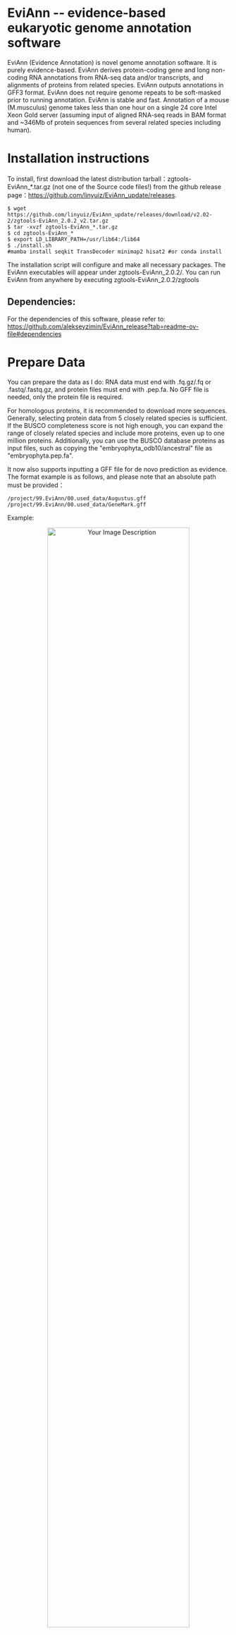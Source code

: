 # EviAnn -- evidence-based eukaryotic genome annotation software

EviAnn (Evidence Annotation) is novel genome annotation software. It is purely evidence-based. EviAnn derives protein-coding gene and long non-coding RNA annotations from RNA-seq data and/or transcripts, and alignments of proteins from related species. EviAnn outputs annotations in GFF3 format. EviAnn does not require genome repeats to be soft-masked prior to running annotation. EviAnn is stable and fast. Annotation of a mouse (M.musculus)  genome takes less than one hour on a single 24 core Intel Xeon Gold server (assuming input of aligned RNA-seq reads in BAM format and ~346Mb of protein sequences from several related species including human). 

# Installation instructions

To install, first download the latest distribution tarball：zgtools-EviAnn_*.tar.gz (not one of the Source code files!) from the github release page：https://github.com/linyuiz/EviAnn_update/releases. 
```
$ wget https://github.com/linyuiz/EviAnn_update/releases/download/v2.02-2/zgtools-EviAnn_2.0.2_v2.tar.gz
$ tar -xvzf zgtools-EviAnn_*.tar.gz
$ cd zgtools-EviAnn_*
$ export LD_LIBRARY_PATH=/usr/lib64:/lib64
$ ./install.sh
#mamba install seqkit TransDecoder minimap2 hisat2 #or conda install
```
The installation script will configure and make all necessary packages.  The EviAnn executables will appear under zgtools-EviAnn_2.0.2/.  You can run EviAnn from anywhere by executing zgtools-EviAnn_2.0.2/zgtools

## Dependencies:

For the dependencies of this software, please refer to: https://github.com/alekseyzimin/EviAnn_release?tab=readme-ov-file#dependencies

# Prepare Data

You can prepare the data as I do: RNA data must end with .fq.gz/.fq or .fastq/.fastq.gz, and protein files must end with .pep.fa. No GFF file is needed, only the protein file is required.

For homologous proteins, it is recommended to download more sequences. Generally, selecting protein data from 5 closely related species is sufficient. If the BUSCO completeness score is not high enough, you can expand the range of 
closely related species and include more proteins, even up to one million proteins. Additionally, you can use the BUSCO database proteins as input files, such as copying the "embryophyta_odb10/ancestral" file as "embryophyta.pep.fa".

It now also supports inputting a GFF file for de novo prediction as evidence. The format example is as follows, and please note that an absolute path must be provided：
```
/project/99.EviAnn/00.used_data/Augustus.gff
/project/99.EviAnn/00.used_data/GeneMark.gff
```
Example:
<div align="center"><img src="https://s2.loli.net/2025/05/21/1wOi27hSgPal6Dv.png" alt="Your Image Description" style="width: 80%;"/></div>

# Usage:
```
Usage:

        zgtools EviAnn genome.fa Pep_dir/ RNAseq_dir/ 60 3 Pair_NGS other.gff.list

        genome.fa             --Genome File
        Pep_dir/              --Homo Pep Dir
        RNAseq_dir/           --RNAseq Dir
        60                    --Threads
        3                     --Parallel Task Num
        Pair_NGS              --RNAseq Type(Pair_NGS/Single_NGS)
        other.gff.list        --Other Gff List

Example1:

        zgtools EviAnn 00.used_data/genome.fa 00.used_data/00.homo_data/ 00.used_data/01.RNA_data/ 60 3 Pair_NGS denovo.gff.list

Example2:

        zgtools EviAnn 00.used_data/genome.fa 00.used_data/00.homo_data/ 00.used_data/01.RNA_data/ 60 3 Single_NGS none

```
Note that the total Threads are threads multiplied by Parallel Task Num, for example: 60 x 3 = 180 threads.

# Run log

Here are the results of a test conducted on a fish genome. EviAnn estimated the final gene count to be approximately 25,000 , which is consistent with the published version that also reports around 25,000 genes.
<div align="center"><img src="https://s2.loli.net/2025/05/18/sVYTAckwehzGnKR.png" alt="Your Image Description" style="width: 90%;"/></div>

# Main output

In the output directory, the main files include: EviAnn.gene.gff, EviAnn.pep.fa, EviAnn.cds.fa, and EviAnn.transcripts.fa, which are the gene GFF3 file with pseudogene annotations, protein sequences, CDS sequences, and transcript sequences, respectively.
